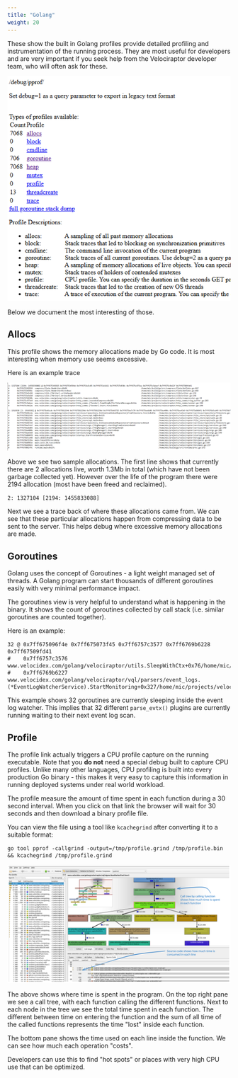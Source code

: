 ```yaml
---
title: "Golang"
weight: 20
---
```


These show the built in Golang profiles provide detailed profiling and
instrumentation of the running process. They are most useful for
developers and are very important if you seek help from the
Velociraptor developer team, who will often ask for these.

![Built in Golang profiles](built_in.png)

Below we document the most interesting of those.

## Allocs

This profile shows the memory allocations made by Go code. It is most
interesting when memory use seems excessive.

Here is an example trace

![An example trace from allocations](alloc.png)

Above we see two sample allocations. The first line shows that
currently there are 2 allocations live, worth 1.3Mb in total (which
have not been garbage collected yet). However over the life of the
program there were 2194 allocation (most have been freed and
reclaimed).

```
2: 1327104 [2194: 1455833088]
```

Next we see a trace back of where these allocations came from. We can
see that these particular allocations happen from compressing data to
be sent to the server. This helps debug where excessive memory
allocations are made.

## Goroutines

Golang uses the concept of Goroutines - a light weight managed set of
threads. A Golang program can start thousands of different goroutines
easily with very minimal performance impact.

The goroutines view is very helpful to understand what is happening in
the binary. It shows the count of goroutines collected by call stack
(i.e. similar goroutines are counted together).

Here is an example:

```
32 @ 0x7ff675096f4e 0x7ff675073f45 0x7ff6757c3577 0x7ff6769b6228 0x7ff67509fd41
#    0x7ff6757c3576    www.velocidex.com/golang/velociraptor/utils.SleepWithCtx+0x76/home/mic/projects/velociraptor/utils/sleep.go:10
#    0x7ff6769b6227    www.velocidex.com/golang/velociraptor/vql/parsers/event_logs.(*EventLogWatcherService).StartMonitoring+0x327/home/mic/projects/velociraptor/vql/parsers/event_logs/watcher.go:135
```

This example shows 32 goroutines are currently sleeping inside the
event log watcher. This implies that 32 different `parse_evtx()`
plugins are currently running waiting to their next event log scan.


## Profile

The profile link actually triggers a CPU profile capture on the
running executable. Note that you **do not** need a special debug
built to capture CPU profiles. Unlike many other languages, CPU
profiling is built into every production Go binary - this makes it
very easy to capture this information in running deployed systems
under real world workload.

The profile measure the amount of time spent in each function during a
30 second interval. When you click on that link the browser will wait
for 30 seconds and then download a binary profile file.

You can view the file using a tool like `kcachegrind` after converting
it to a suitable format:

```
go tool pprof -callgrind -output=/tmp/profile.grind /tmp/profile.bin && kcachegrind /tmp/profile.grind
```

![A CPU profile](cpu_profile.svg)


The above shows where time is spent in the program. On the top right
pane we see a call tree, with each function calling the different
functions. Next to each node in the tree we see the total time spent
in each function. The different between time on entering the function
and the sum of all time of the called functions represents the time
"lost" inside each function.

The bottom pane shows the time used on each line inside the
function. We can see how much each operation "costs".

Developers can use this to find "hot spots" or places with very high
CPU use that can be optimized.
